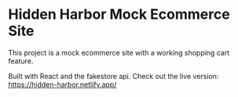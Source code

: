 # Hidden Harbor Mock Ecommerce Site  

This project is a mock ecommerce site with a working shopping cart feature. 

Built with React and the fakestore api. Check out the live version: <a target='_blank'>https://hidden-harbor.netlify.app/</a>
